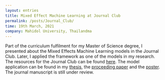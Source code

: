 ```yaml
---
layout: entries
title: Mixed Effect Machine Learning at Journal Club
permalink: /posts/Journal_Club/
time: 19th March, 2021
company: Mahidol University, Thailandma
---
```


Part of the curriculum fulfilment for my Master of Science degree, I presented about the Mixed Effects Machine Learning models in the Journal Club.<span /> Later, I applied the framework as one of the models in my research. The resources for the Journal Club can be found [here](https://www.rama.mahidol.ac.th/ceb/news/10mar2021-0940 "CEB-RAMA-MU @ Web"). The model application can be found in my [thesis](https://htunteza.com/assets/docs/msc_thesis.pdf "Risk-factor based Diagnosis for Chronic Periodontitis using Machine Learning Models @ Web"), the [proceeding paper](https://www.researchgate.net/publication/351563629_Clinical_Prediction_of_Chronic_Periodontitis "Clinical Prediction of Chronic Periodontitis @ ResearchGate") and the [poster](http://doi.org/10.13140/RG.2.2.20986.77764 "Screening models for Periodontitis @ ResearchGate"). The journal manuscript is still under review.

<div id="gallery">
	<img src="/assets/photos/msc_jc.jpg" title="Announcement Poster" alt="Announcement Poster/>
</div>
